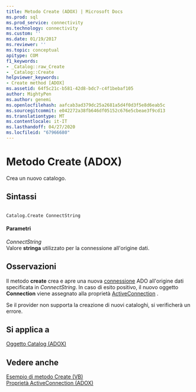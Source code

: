 ```yaml
---
title: Metodo Create (ADOX) | Microsoft Docs
ms.prod: sql
ms.prod_service: connectivity
ms.technology: connectivity
ms.custom: ''
ms.date: 01/19/2017
ms.reviewer: ''
ms.topic: conceptual
apitype: COM
f1_keywords:
- _Catalog::raw_Create
- _Catalog::Create
helpviewer_keywords:
- Create method [ADOX]
ms.assetid: 64f5c21c-b581-42d8-bdc7-c4f1bebaf105
author: MightyPen
ms.author: genemi
ms.openlocfilehash: aafcab3ad379dc25a2681a5d4f0d3f5e8d6eab5c
ms.sourcegitcommit: e042272a38fb646df05152c676e5cbeae3f9cd13
ms.translationtype: MT
ms.contentlocale: it-IT
ms.lasthandoff: 04/27/2020
ms.locfileid: "67966680"
---
```

# <a name="create-method-adox"></a>Metodo Create (ADOX)
Crea un nuovo catalogo.  
  
## <a name="syntax"></a>Sintassi  
  
```  
  
Catalog.Create ConnectString  
```  
  
#### <a name="parameters"></a>Parametri  
 *ConnectString*  
 Valore **stringa** utilizzato per la connessione all'origine dati.  
  
## <a name="remarks"></a>Osservazioni  
 Il metodo **create** crea e apre una nuova [connessione](../../../ado/reference/ado-api/connection-object-ado.md) ADO all'origine dati specificata in *ConnectString*. In caso di esito positivo, il nuovo oggetto **Connection** viene assegnato alla proprietà [ActiveConnection](../../../ado/reference/adox-api/activeconnection-property-adox.md) .  
  
 Se il provider non supporta la creazione di nuovi cataloghi, si verificherà un errore.  
  
## <a name="applies-to"></a>Si applica a  
 [Oggetto Catalog (ADOX)](../../../ado/reference/adox-api/catalog-object-adox.md)  
  
## <a name="see-also"></a>Vedere anche  
 [Esempio di metodo Create (VB)](../../../ado/reference/adox-api/create-method-example-vb.md)   
 [Proprietà ActiveConnection (ADOX)](../../../ado/reference/adox-api/activeconnection-property-adox.md)

